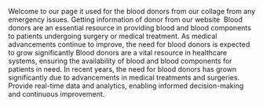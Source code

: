 Welcome to our page it used for the blood donors from our collage from any emergency issues. Getting information of donor from our website 
Blood donors are an essential resource in providing blood and blood components to patients undergoing surgery or medical treatment. As medical advancements continue to improve, the need for blood donors is expected to grow significantly
Blood donors are a vital resource in healthcare systems, ensuring the availability of blood and blood components for patients in need. In recent years, the need for blood donors has grown significantly due to advancements in medical treatments and surgeries. 
Provide real-time data and analytics, enabling informed decision-making and continuous improvement.



